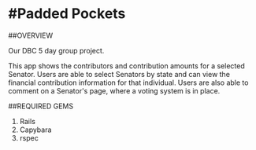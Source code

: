 #Padded Pockets
==============

##OVERVIEW

Our DBC 5 day group project. 

This app shows the contributors and contribution amounts for a selected Senator. Users are able to select Senators by state and can view the financial contribution information for that individual. Users are also able to comment on a Senator's page, where a voting system is in place.

##REQUIRED GEMS

1. Rails
2. Capybara
3. rspec


